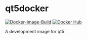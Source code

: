 # qt5docker

[![Docker-Image-Build](https://github.com/tsuki-superior/qt5dev-docker/actions/workflows/docker-image.yml/badge.svg)](https://github.com/tsuki-superior/qt5dev-docker/actions/workflows/docker-image.yml)
[![Docker Hub](https://badgen.net/docker/pulls/tsukisuperior/qt5dev)](https://hub.docker.com/repository/docker/tsukisuperior/qt5dev)

 A development image for qt5 
